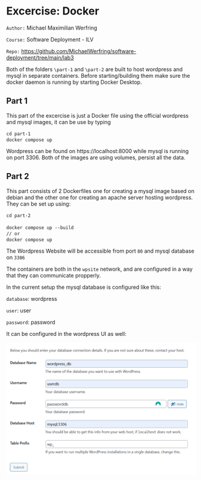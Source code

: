 # Excercise: Docker
``Author:`` Michael Maximilian Werfring

``Course:`` Software Deployment - ILV

``Repo:`` https://github.com/MichaelWerfring/software-deployment/tree/main/lab3

Both of the folders ``\part-1`` and ``\part-2``
 are built to host wordpress and mysql in separate containers. 
Before starting/building them make sure the docker daemon is running by starting Docker Desktop.

## Part 1 
This part of the excercise is just a Docker file using the official wordpress and mysql images, it can be use by typing 

```
cd part-1
docker compose up
```

Wordpress can be found on https://localhost:8000 while mysql is running on port 3306. Both of the images are using volumes, persist all the data.


## Part 2

This part consists of 2 Dockerfiles one for creating a mysql image based on debian and the other one for creating an apache server hosting wordpress. 
They can be set up using: 
```
cd part-2

docker compose up --build
// or 
docker compose up 
```

The Wordpress Website will be accessible from port ``80`` and mysql database on ``3306``

The containers are both in the ``wpsite`` network, and are configured in a way that they can communicate propperly.

In the current setup the mysql database is configured like this: 

``database``: wordpress

``user``: user

``password``: password

It can be configured in the wordpress UI as well:

![alt text](img/db_config.png)
